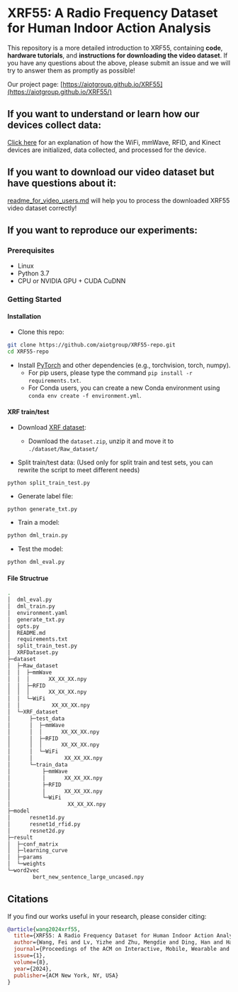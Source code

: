 # XRF55: A Radio Frequency Dataset for Human Indoor Action Analysis

This repository is a more detailed introduction to XRF55, containing **code**, **hardware tutorials**, and **instructions for downloading the video dataset**. If you have any questions about the above, please submit an issue and we will try to answer them as promptly as possible!

Our project page: [https://aiotgroup.github.io/XRF55](https://aiotgroup.github.io/XRF55/)

## If you want to understand or learn how our devices collect data:

[Click here](https://github.com/aiotgroup/XRF55-repo/tree/main/hardware%20tutorial) for an explanation of how the WiFi, mmWave, RFID, and Kinect devices are initialized, data collected, and processed for the device.

## If you want to download our video dataset but have questions about it:

[readme_for_video_users.md](./readme%20for%20video%20users.md) will help you to process the downloaded XRF55 video dataset correctly!

## If you want to reproduce our experiments:

### Prerequisites

- Linux
- Python 3.7
- CPU or NVIDIA GPU + CUDA CuDNN

### Getting Started

#### Installation

- Clone this repo:

```bash
git clone https://github.com/aiotgroup/XRF55-repo.git
cd XRF55-repo
```

- Install [PyTorch](http://pytorch.org) and other dependencies (e.g., torchvision, torch, numpy).
  - For pip users, please type the command `pip install -r requirements.txt`.
  - For Conda users, you can create a new Conda environment using `conda env create -f environment.yml`.

#### XRF train/test

- Download [XRF dataset](https://www.kaggle.com/xrfdataset/xrf55):
  - Download the `dataset.zip`, unzip it and move it to `./dataset/Raw_dataset/`

- Split train/test data:
(Used only for split train and test sets, you can rewrite the script to meet different needs)
```
python split_train_test.py 
```

- Generate label file:

```
python generate_txt.py 
```

- Train a model:

```bash
python dml_train.py 
```

- Test the model:

```bash
python dml_eval.py 
```

#### File Structrue
```bash
.
│  dml_eval.py
│  dml_train.py
│  environment.yaml
│  generate_txt.py
│  opts.py
│  README.md
│  requirements.txt
│  split_train_test.py
│  XRFDataset.py
├─dataset
│  ├─Raw_dataset
│  │  ├─mmWave
│  │  │      XX_XX_XX.npy
│  │  ├─RFID
│  │  │      XX_XX_XX.npy
│  │  └─WiFi
│  │          XX_XX_XX.npy
│  └─XRF_dataset
│      ├─test_data
│      │  ├─mmWave
│      │  │      XX_XX_XX.npy
│      │  ├─RFID
│      │  │      XX_XX_XX.npy
│      │  └─WiFi
│      │          XX_XX_XX.npy
│      └─train_data
│          ├─mmWave
│          │      XX_XX_XX.npy
│          ├─RFID
│          │      XX_XX_XX.npy
│          └─WiFi
│                  XX_XX_XX.npy  
├─model
│      resnet1d.py
│      resnet1d_rfid.py
│      resnet2d.py
├─result
│  ├─conf_matrix
│  ├─learning_curve
│  ├─params
│  └─weights
└─word2vec
        bert_new_sentence_large_uncased.npy
```

## Citations

If you find our works useful in your research, please consider citing:
```BibTeX
@article{wang2024xrf55,
  title={XRF55: A Radio Frequency Dataset for Human Indoor Action Analysis},
  author={Wang, Fei and Lv, Yizhe and Zhu, Mengdie and Ding, Han and Han, Jinsong},
  journal={Proceedings of the ACM on Interactive, Mobile, Wearable and Ubiquitous Technologies},
  issue={1},
  volume={8},
  year={2024},
  publisher={ACM New York, NY, USA}
}
```
